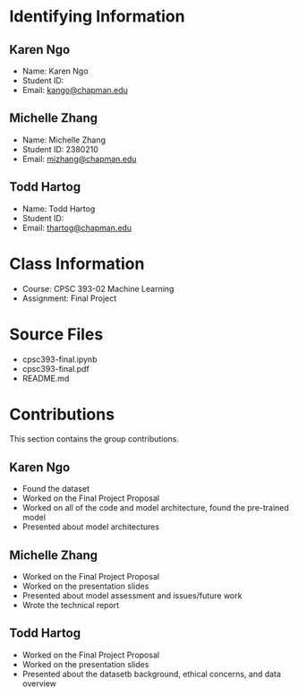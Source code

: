 # Identifying Information

## Karen Ngo
* Name: Karen Ngo
* Student ID:
* Email: kango@chapman.edu

## Michelle Zhang
* Name: Michelle Zhang
* Student ID: 2380210
* Email: mizhang@chapman.edu

## Todd Hartog
* Name: Todd Hartog
* Student ID:
* Email: thartog@chapman.edu

# Class Information
* Course: CPSC 393-02 Machine Learning
* Assignment: Final Project

# Source Files
* cpsc393-final.ipynb
* cpsc393-final.pdf
* README.md

# Contributions
This section contains the group contributions.

## Karen Ngo
* Found the dataset
* Worked on the Final Project Proposal
* Worked on all of the code and model architecture, found the pre-trained model
* Presented about model architectures

## Michelle Zhang
* Worked on the Final Project Proposal
* Worked on the presentation slides
* Presented about model assessment and issues/future work
* Wrote the technical report

## Todd Hartog
* Worked on the Final Project Proposal
* Worked on the presentation slides
* Presented about the datasetb background, ethical concerns, and data overview
